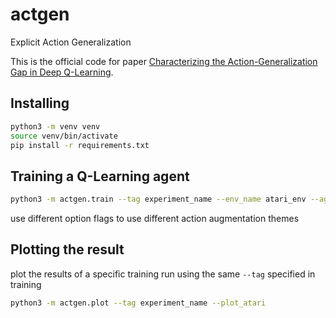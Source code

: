 # actgen
Explicit Action Generalization

This is the official code for paper [Characterizing the Action-Generalization Gap in Deep Q-Learning](https://arxiv.org/abs/2205.05588).

## Installing
```bash
python3 -m venv venv
source venv/bin/activate
pip install -r requirements.txt
```

## Training a Q-Learning agent 
```bash
python3 -m actgen.train --tag experiment_name --env_name atari_env --agent dqn [--options] 
```
use different option flags to use different action augmentation themes

## Plotting the result
plot the results of a specific training run using the same `--tag` specified in training
```bash
python3 -m actgen.plot --tag experiment_name --plot_atari
```
